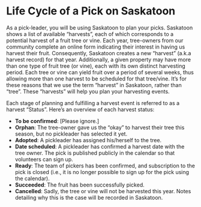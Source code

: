 # Life Cycle of a Pick on Saskatoon

As a pick-leader, you will be using Saskatoon to plan your picks. Saskatoon shows a list of available “harvests”, each of which corresponds to a potential harvest of a fruit tree or vine.
Each year, tree-owners from our community complete an online form indicating their interest in having us harvest their fruit. Consequently, Saskatoon creates a new “harvest” (a.k.a harvest record) for that year. Additionally, a given property may have more than one type of fruit tree (or vine), each with its own distinct harvesting period. Each tree or vine can yield fruit over a period of several weeks, thus allowing more than one harvest to be scheduled for that tree/vine. It’s for these reasons that we use the term “harvest” in Saskatoon, rather than “tree”. These “harvests” will help you plan your harvesting events.

Each stage of planning and fulfilling a harvest event is referred to as a harvest “Status”. Here’s an overview of each harvest status:

- **To be confirmed**: [Please ignore.]
- **Orphan**: The tree-owner gave us the “okay” to harvest their tree this season, but no pickleader has selected it yet.
- **Adopted**: A pickleader has assigned his/herself to the tree.
- **Date scheduled**: A pickleader has confirmed a harvest date with the tree owner. The pick is published publicly in the calendar so that volunteers can sign up.
- **Ready**: The team of pickers has been confirmed, and subscription to the pick is closed (i.e., it is no longer possible to sign up for the pick using the calendar).
- **Succeeded**: The fruit has been successfully picked.
- **Cancelled**: Sadly, the tree or vine will not be harvested this year. Notes detailing why this is the case will be recorded in Saskatoon.
